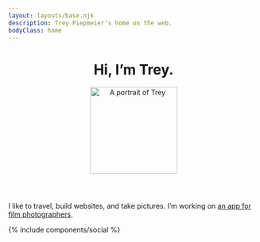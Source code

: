 ```yaml
---
layout: layouts/base.njk
description: Trey Piepmeier’s home on the web.
bodyClass: home
---
```


<header>
    <h1>Hi, I’m Trey.</h1>
    <img src="/img/trey.jpg" alt="A portrait of Trey" height="175" width="175" />
</header>

I like to travel, build websites, and take pictures. I’m working on [an app for film photographers](http://cassettenest.com).

{% include components/social %}
